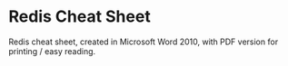 # Redis Cheat Sheet

Redis cheat sheet, created in Microsoft Word 2010, with PDF version for printing / easy reading.
